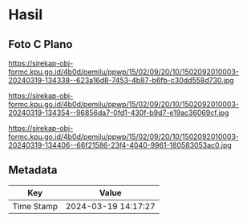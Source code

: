 # Hasil

## Foto C Plano

https://sirekap-obj-formc.kpu.go.id/4b0d/pemilu/ppwp/15/02/09/20/10/1502092010003-20240319-134338--623a16d8-7453-4b87-b6fb-c30dd558d730.jpg

https://sirekap-obj-formc.kpu.go.id/4b0d/pemilu/ppwp/15/02/09/20/10/1502092010003-20240319-134354--96856da7-0fd1-430f-b9d7-e19ac36069cf.jpg

https://sirekap-obj-formc.kpu.go.id/4b0d/pemilu/ppwp/15/02/09/20/10/1502092010003-20240319-134406--66f21586-23f4-4040-9961-180583053ac0.jpg


## Metadata

| Key        | Value               |
| ---------- | ------------------- |
| Time Stamp | 2024-03-19 14:17:27 |



